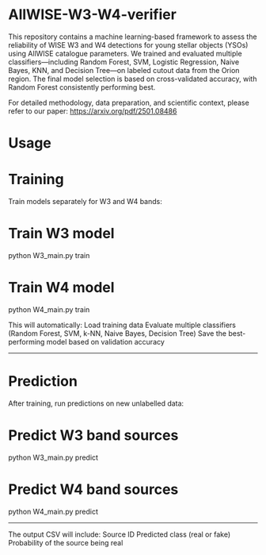 # AllWISE-W3-W4-verifier
This repository contains a machine learning-based framework to assess the reliability of WISE W3 and W4 detections for young stellar objects (YSOs) using AllWISE catalogue parameters. We trained and evaluated multiple classifiers—including Random Forest, SVM, Logistic Regression, Naive Bayes, KNN, and Decision Tree—on labeled cutout data from the Orion region. The final model selection is based on cross-validated accuracy, with Random Forest consistently performing best.

For detailed methodology, data preparation, and scientific context, please refer to our paper: https://arxiv.org/pdf/2501.08486

# Usage

# Training
Train models separately for W3 and W4 bands:

# Train W3 model
python W3_main.py train

# Train W4 model
python W4_main.py train

This will automatically: Load training data
Evaluate multiple classifiers (Random Forest, SVM, k-NN, Naive Bayes, Decision Tree)
Save the best-performing model based on validation accuracy
_________________________________________________________________________________________
# Prediction
After training, run predictions on new unlabelled data:

# Predict W3 band sources
python W3_main.py predict

# Predict W4 band sources
python W4_main.py predict
_________________________________________________________________________________________

The output CSV will include: Source ID
Predicted class (real or fake)
Probability of the source being real
